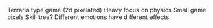 

Terraria type game (2d pixelated)
Heavy focus on physics
Small game pixels
Skill tree?
Different emotions have different effects